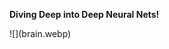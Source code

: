 **Diving Deep into Deep Neural Nets!**                                                                                            


<!-- This is commented out.-->![](brain.webp) 
